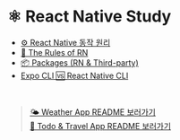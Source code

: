 # ⚛️ React Native Study

- [⚙️ React Native 동작 원리](https://velog.io/@eunnbi/React-Native-%EB%8F%99%EC%9E%91%EC%9B%90%EB%A6%AC)
- [📌 The Rules of RN](https://velog.io/@eunnbi/React-Native-The-Rules-of-RN)
- [📦 Packages (RN & Third-party)](https://velog.io/@eunnbi/React-Native-Packages)
- [Expo CLI 🆚 React Native CLI](https://velog.io/@eunnbi/React-Native-Expo-CLI-vs-React-Native-CLI)

<br/>

>[🌤️ Weather App README 보러가기](https://github.com/eunnbi/react-native-practice/blob/main/weather-app/README.md)<br/>
>[👀 Todo & Travel App README 보러가기](https://github.com/eunnbi/react-native-practice/blob/main/todo-travel-app/README.md)

